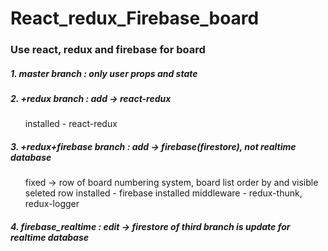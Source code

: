 # React_redux_Firebase_board

### Use react, redux and firebase for board


##### 1. master branch          :  only user props and state


##### 2. +redux branch          :  add   -> react-redux 
<ul>
installed                 -  react-redux
</ul>


##### 3. +redux+firebase branch :  add   -> firebase(firestore), not realtime database
<ul>
                              fixed -> row of board numbering system, board list order by and visible seleted row  
installed                 -  firebase
installed middleware      -  redux-thunk, redux-logger 
</ul>

##### 4. firebase_realtime : edit -> firestore of third branch is update for realtime database
